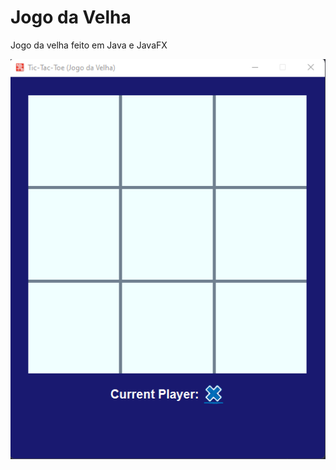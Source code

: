 # Jogo da Velha

Jogo da velha feito em Java e JavaFX

<div align="center">

![Tic Tac Toe Image](./tic-tac-toe.png)

</div>

